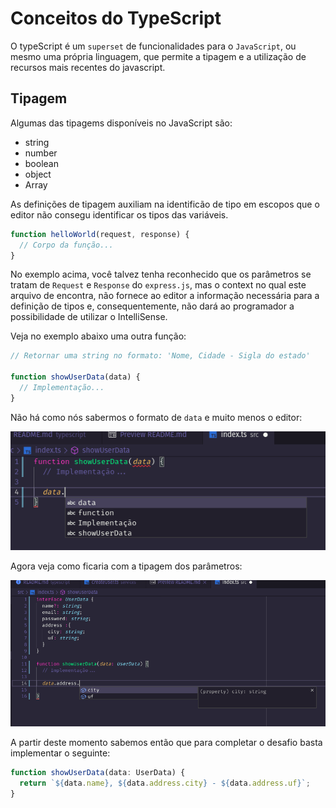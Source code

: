 # Conceitos do TypeScript

O typeScript é um `superset` de funcionalidades para o `JavaScript`, ou mesmo uma própria linguagem, que permite a tipagem e a utilização de recursos mais recentes do javascript.

## Tipagem

Algumas das tipagems disponíveis no JavaScript são:

- string
- number
- boolean
- object
- Array

As definições de tipagem auxiliam na identificão de tipo em escopos que o editor não consegu identificar os tipos das variáveis.

```typescript
function helloWorld(request, response) {
  // Corpo da função...
}
```

No exemplo acima, você talvez tenha reconhecido que os parâmetros se tratam de `Request` e `Response` do `express.js`, mas o context no qual este arquivo de encontra, não fornece ao editor a informação necessária para a definição de tipos e, consequentemente, não dará ao programador a possibilidade de utilizar o IntelliSense.

Veja no exemplo abaixo uma outra função:

```typescript
// Retornar uma string no formato: 'Nome, Cidade - Sigla do estado'

function showUserData(data) {
  // Implementação...
}
```

Não há como nós sabermos o formato de `data` e muito menos o editor:

<div align="center">

![Função sem tipagem de parâmetros](.github/images/functionWithNoTyping.png)

</div>

Agora veja como ficaria com a tipagem dos parâmetros:

<div align="center">

![Função sem tipagem de parâmetros](.github/images/functionWithTyping.png)

</div>

A partir deste momento sabemos então que para completar o desafio basta implementar o seguinte:

```typescript
function showUserData(data: UserData) {
  return `${data.name}, ${data.address.city} - ${data.address.uf}`;
}
```
